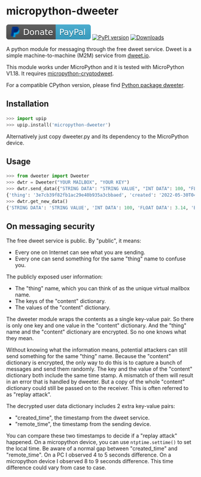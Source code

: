 # micropython-dweeter
[![PayPal Donate][paypal_img]][paypal_link]
[![PyPI version][pypi_img]][pypi_link]
[![Downloads][downloads_img]][downloads_link]

  [paypal_img]: https://github.com/jacklinquan/images/blob/master/paypal_donate_badge.svg
  [paypal_link]: https://www.paypal.me/jacklinquan
  [pypi_img]: https://badge.fury.io/py/micropython-dweeter.svg
  [pypi_link]: https://badge.fury.io/py/micropython-dweeter
  [downloads_img]: https://pepy.tech/badge/micropython-dweeter
  [downloads_link]: https://pepy.tech/project/micropython-dweeter

A python module for messaging through the free dweet service.
Dweet is a simple machine-to-machine (M2M) service from [dweet.io](https://dweet.io).

This module works under MicroPython and it is tested with MicroPython V1.18.
It requires [micropython-cryptodweet](https://github.com/jacklinquan/micropython-cryptodweet).

For a compatible CPython version, please find [Python package dweeter](https://github.com/jacklinquan/dweeter).

## Installation
``` Python
>>> import upip
>>> upip.install('micropython-dweeter')
```
Alternatively just copy dweeter.py and its dependency to the MicroPython device.

## Usage
``` python
>>> from dweeter import Dweeter
>>> dwtr = Dweeter("YOUR MAILBOX", "YOUR KEY")
>>> dwtr.send_data({"STRING DATA": "STRING VALUE", "INT DATA": 100, "FLOAT DATA": 3.14, "BOOL DATA": True})
{'thing': '3e7cb39f82fb1ac29e40b935a3cbbaed', 'created': '2022-05-30T04:15:54.787Z', 'content': {'68fcbe24759c8aeb21633df279049eb441eb7c7bcb8b4645f206f55f659fd198': '3aef3ed5ce517e4da35874b765c989256adf568525d43f8da6c2bab602ec5934c667da430fc4e43705699e57ced03d20a270fef33bfc7d1cc2b4f00255c794f00497d29717499ec0c2296b8b52fbef6e015ac0be42de9c8fdfb5f85a5455412cc14bb40acb0f9eaeb606a027b2de1acf94c630f86b5eac56add50048cad47fe5f1b2a699088153e0bf8aa3247192badc'}, 'transaction': '342e85f2-c4dc-4831-a746-e45f50885092'}
>>> dwtr.get_new_data()
{'STRING DATA': 'STRING VALUE', 'INT DATA': 100, 'FLOAT DATA': 3.14, 'BOOL DATA': True, 'remote_time': '2022-05-30T04:15:49.000Z', 'created_time': '2022-05-30T04:15:54.787Z'}
```

## On messaging security
The free dweet service is public.
By "public", it means:
- Every one on Internet can see what you are sending.
- Every one can send something for the same "thing" name to confuse you.

The publicly exposed user information:
- The "thing" name, which you can think of as the unique virtual mailbox name.
- The keys of the "content" dictionary.
- The values of the "content" dictionary.

The dweeter module wraps the contents as a single key-value pair.
So there is only one key and one value in the "content" dictionary.
And the "thing" name and the "content" dictionary are encrypted.
So no one knows what they mean.

Without knowing what the information means,
potential attackers can still send something for the same "thing" name.
Because the "content" dictionary is encrypted,
the only way to do this is to capture a bunch of messages
and send them randomly.
The key and the value of the "content" dictionary both include
the same time stamp.
A mismatch of them will result in an error that is handled by dweeter.
But a copy of the whole "content" dictionary could
still be passed on to the receiver.
This is often referred to as "replay attack".

The decrypted user data dictionary includes 2 extra key-value pairs:
- "created_time", the timestamp from the dweet service.
- "remote_time", the timestamp from the sending device.

You can compare these two timestamps to decide if a "replay attack" happened.
On a micropython device, you can use `ntptime.settime()` to set the local time.
Be aware of a normal gap between "created_time" and "remote_time".
On a PC I observed 4 to 5 seconds difference.
On a micropython device I observed 8 to 9 seconds difference.
This time difference could vary from case to case.
